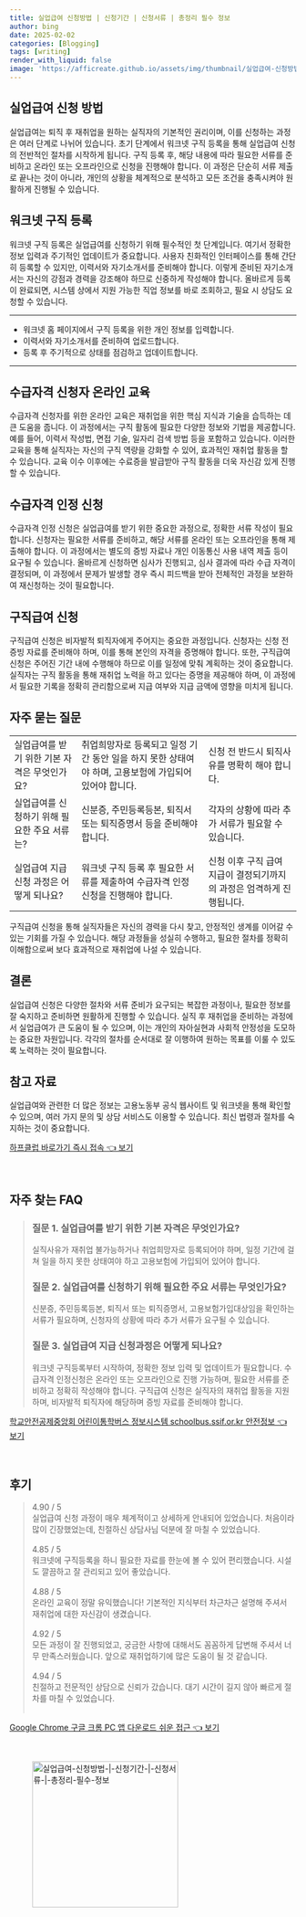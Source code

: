 ```yaml
---
title: 실업급여 신청방법 | 신청기간 | 신청서류 | 총정리 필수 정보
author: bing
date: 2025-02-02
categories: [Blogging]
tags: [writing]
render_with_liquid: false
image: 'https://afficreate.github.io/assets/img/thumbnail/실업급여-신청방법-|-신청기간-|-신청서류-|-총정리-필수-정보.webp'
---
```



<h2 id='실업급여_신청_방법'>실업급여 신청 방법</h2>

<p>실업급여는 퇴직 후 재취업을 원하는 실직자의 기본적인 권리이며, 이를 신청하는 과정은 여러 단계로 나뉘어 있습니다. 초기 단계에서 워크넷 구직 등록을 통해 실업급여 신청의 전반적인 절차를 시작하게 됩니다. 구직 등록 후, 해당 내용에 따라 필요한 서류를 준비하고 온라인 또는 오프라인으로 신청을 진행해야 합니다. 이 과정은 단순히 서류 제출로 끝나는 것이 아니라, 개인의 상황을 체계적으로 분석하고 모든 조건을 충족시켜야 원활하게 진행될 수 있습니다.</p>

<h2 id='워크넷_구직등록'>워크넷 구직 등록</h2>

<p>워크넷 구직 등록은 실업급여를 신청하기 위해 필수적인 첫 단계입니다. 여기서 정확한 정보 입력과 주기적인 업데이트가 중요합니다. 사용자 친화적인 인터페이스를 통해 간단히 등록할 수 있지만, 이력서와 자기소개서를 준비해야 합니다. 이렇게 준비된 자기소개서는 자신의 강점과 경력을 강조해야 하므로 신중하게 작성해야 합니다. 올바르게 등록이 완료되면, 시스템 상에서 지원 가능한 직업 정보를 바로 조회하고, 필요 시 상담도 요청할 수 있습니다.</p>

<hr />

<ul>
    <li>워크넷 홈 페이지에서 구직 등록을 위한 개인 정보를 입력합니다.</li>
    <li>이력서와 자기소개서를 준비하여 업로드합니다.</li>
    <li>등록 후 주기적으로 상태를 점검하고 업데이트합니다.</li>
</ul>

<hr />

<h2 id='수급자격_신청자_온라인_교육'>수급자격 신청자 온라인 교육</h2>

<p>수급자격 신청자를 위한 온라인 교육은 재취업을 위한 핵심 지식과 기술을 습득하는 데 큰 도움을 줍니다. 이 과정에서는 구직 활동에 필요한 다양한 정보와 기법을 제공합니다. 예를 들어, 이력서 작성법, 면접 기술, 일자리 검색 방법 등을 포함하고 있습니다. 이러한 교육을 통해 실직자는 자신의 구직 역량을 강화할 수 있어, 효과적인 재취업 활동을 할 수 있습니다. 교육 이수 이후에는 수료증을 발급받아 구직 활동을 더욱 자신감 있게 진행할 수 있습니다.</p>

<h2 id='수급자격_인정신청'>수급자격 인정 신청</h2>

<p>수급자격 인정 신청은 실업급여를 받기 위한 중요한 과정으로, 정확한 서류 작성이 필요합니다. 신청자는 필요한 서류를 준비하고, 해당 서류를 온라인 또는 오프라인을 통해 제출해야 합니다. 이 과정에서는 별도의 증빙 자료나 개인 이동통신 사용 내역 제출 등이 요구될 수 있습니다. 올바르게 신청하면 심사가 진행되고, 심사 결과에 따라 수급 자격이 결정되며, 이 과정에서 문제가 발생할 경우 즉시 피드백을 받아 전체적인 과정을 보완하여 재신청하는 것이 필요합니다.</p>

<h2 id='구직급여_신청'>구직급여 신청</h2>

<p>구직급여 신청은 비자발적 퇴직자에게 주어지는 중요한 과정입니다. 신청자는 신청 전 증빙 자료를 준비해야 하며, 이를 통해 본인의 자격을 증명해야 합니다. 또한, 구직급여 신청은 주어진 기간 내에 수행해야 하므로 이를 일정에 맞춰 계획하는 것이 중요합니다. 실직자는 구직 활동을 통해 재취업 노력을 하고 있다는 증명을 제공해야 하며, 이 과정에서 필요한 기록을 정확히 관리함으로써 지급 여부와 지급 금액에 영향을 미치게 됩니다.</p>

<h2 id='자주_묻는_질문'>자주 묻는 질문</h2>

<table>
    <tr>
        <td>실업급여를 받기 위한 기본 자격은 무엇인가요?</td>
        <td>취업희망자로 등록되고 일정 기간 동안 일을 하지 못한 상태여야 하며, 고용보험에 가입되어 있어야 합니다.</td>
        <td>신청 전 반드시 퇴직사유를 명확히 해야 합니다.</td>
    </tr>
    <tr>
        <td>실업급여를 신청하기 위해 필요한 주요 서류는?</td>
        <td>신분증, 주민등록등본, 퇴직서 또는 퇴직증명서 등을 준비해야 합니다.</td>
        <td>각자의 상황에 따라 추가 서류가 필요할 수 있습니다.</td>
    </tr>
    <tr>
        <td>실업급여 지급 신청 과정은 어떻게 되나요?</td>
        <td>워크넷 구직 등록 후 필요한 서류를 제출하여 수급자격 인정 신청을 진행해야 합니다.</td>
        <td>신청 이후 구직 급여 지급이 결정되기까지의 과정은 엄격하게 진행됩니다.</td>
    </tr>
</table>

<p>구직급여 신청을 통해 실직자들은 자신의 경력을 다시 찾고, 안정적인 생계를 이어갈 수 있는 기회를 가질 수 있습니다. 해당 과정들을 성실히 수행하고, 필요한 절차를 정확히 이해함으로써 보다 효과적으로 재취업에 나설 수 있습니다.</p>

<h2 id='결론'>결론</h2>

<p>실업급여 신청은 다양한 절차와 서류 준비가 요구되는 복잡한 과정이나, 필요한 정보를 잘 숙지하고 준비하면 원활하게 진행할 수 있습니다. 실직 후 재취업을 준비하는 과정에서 실업급여가 큰 도움이 될 수 있으며, 이는 개인의 자아실현과 사회적 안정성을 도모하는 중요한 자원입니다. 각각의 절차를 순서대로 잘 이행하여 원하는 목표를 이룰 수 있도록 노력하는 것이 필요합니다.</p>

<h2 id='참고자료'>참고 자료</h2>

<p>실업급여와 관련한 더 많은 정보는 고용노동부 공식 웹사이트 및 워크넷을 통해 확인할 수 있으며, 여러 가지 문의 및 상담 서비스도 이용할 수 있습니다. 최신 법령과 절차를 숙지하는 것이 중요합니다.</p>


<p><a class="click-button" title="하프클럽 바로가기 즉시 접속" href="https://afficreate.github.io/posts/%ED%95%98%ED%94%84%ED%81%B4%EB%9F%BD-%EB%B0%94%EB%A1%9C%EA%B0%80%EA%B8%B0-%EC%A6%89%EC%8B%9C-%EC%A0%91%EC%86%8D/" rel="dofollow">하프클럽 바로가기 즉시 접속 👈 보기</a></p><br>
<h2 id='자주_찾는_FAQ'>자주 찾는 FAQ</h2>
<div itemscope="" itemtype="https://schema.org/FAQPage">
<blockquote>
<div itemscope="" itemprop="mainEntity" itemtype="https://schema.org/Question">
<h3 itemprop="name">질문 1. 실업급여를 받기 위한 기본 자격은 무엇인가요?</h3>
<div itemscope="" itemprop="acceptedAnswer" itemtype="https://schema.org/Answer">
<span itemprop="text">
<p>실직사유가 재취업 불가능하거나 취업희망자로 등록되어야 하며, 일정 기간에 걸쳐 일을 하지 못한 상태여야 하고 고용보험에 가입되어 있어야 합니다.</p>
</span>
</div>
</div>
<div itemscope="" itemprop="mainEntity" itemtype="https://schema.org/Question">
<h3 itemprop="name">질문 2. 실업급여를 신청하기 위해 필요한 주요 서류는 무엇인가요?</h3>
<div itemscope="" itemprop="acceptedAnswer" itemtype="https://schema.org/Answer">
<span itemprop="text">
<p>신분증, 주민등록등본, 퇴직서 또는 퇴직증명서, 고용보험가입대상임을 확인하는 서류가 필요하며, 신청자의 상황에 따라 추가 서류가 요구될 수 있습니다.</p>
</span>
</div>
</div>
<div itemscope="" itemprop="mainEntity" itemtype="https://schema.org/Question">
<h3 itemprop="name">질문 3. 실업급여 지급 신청과정은 어떻게 되나요?</h3>
<div itemscope="" itemprop="acceptedAnswer" itemtype="https://schema.org/Answer">
<span itemprop="text">
<p>워크넷 구직등록부터 시작하여, 정확한 정보 입력 및 업데이트가 필요합니다. 수급자격 인정신청은 온라인 또는 오프라인으로 진행 가능하며, 필요한 서류를 준비하고 정확히 작성해야 합니다. 구직급여 신청은 실직자의 재취업 활동을 지원하며, 비자발적 퇴직자에 해당하며 증빙 자료를 준비해야 합니다.</p>
</span>
</div>
</div>
</blockquote>
</div>
<p><a class="click-button" title="학교안전공제중앙회 어린이통학버스 정보시스템 schoolbus.ssif.or.kr 안전정보" href="https://afficreate.github.io/posts/%ED%95%99%EA%B5%90%EC%95%88%EC%A0%84%EA%B3%B5%EC%A0%9C%EC%A4%91%EC%95%99%ED%9A%8C-%EC%96%B4%EB%A6%B0%EC%9D%B4%ED%86%B5%ED%95%99%EB%B2%84%EC%8A%A4-%EC%A0%95%EB%B3%B4%EC%8B%9C%EC%8A%A4%ED%85%9C-schoolbus.ssif.or.kr-%EC%95%88%EC%A0%84%EC%A0%95%EB%B3%B4/" rel="dofollow">학교안전공제중앙회 어린이통학버스 정보시스템 schoolbus.ssif.or.kr 안전정보 👈 보기</a></p><br>
<h2 id='후기'>후기</h2>
<div itemscope itemtype="https://schema.org/Product">
  <blockquote>
  <div itemprop="review" itemscope itemtype="https://schema.org/Review">
      <div itemprop="reviewRating" itemscope itemtype="https://schema.org/Rating"> <span itemprop="ratingValue">4.90</span> / <span itemprop="bestRating">5</span> </div>
      <span itemprop="reviewBody">실업급여 신청 과정이 매우 체계적이고 상세하게 안내되어 있었습니다. 처음이라 많이 긴장했었는데, 친절하신 상담사님 덕분에 잘 마칠 수 있었습니다.</span>
  </div>
  <br>
  <div itemprop="review" itemscope itemtype="https://schema.org/Review">
      <div itemprop="reviewRating" itemscope itemtype="https://schema.org/Rating"> <span itemprop="ratingValue">4.85</span> / <span itemprop="bestRating">5</span> </div>
      <span itemprop="reviewBody">워크넷에 구직등록을 하니 필요한 자료를 한눈에 볼 수 있어 편리했습니다. 시설도 깔끔하고 잘 관리되고 있어 좋았습니다.</span>
  </div>
  <br>
  <div itemprop="review" itemscope itemtype="https://schema.org/Review">
      <div itemprop="reviewRating" itemscope itemtype="https://schema.org/Rating"> <span itemprop="ratingValue">4.88</span> / <span itemprop="bestRating">5</span> </div>
      <span itemprop="reviewBody">온라인 교육이 정말 유익했습니다! 기본적인 지식부터 차근차근 설명해 주셔서 재취업에 대한 자신감이 생겼습니다.</span>
  </div>
  <br>
  <div itemprop="review" itemscope itemtype="https://schema.org/Review">
      <div itemprop="reviewRating" itemscope itemtype="https://schema.org/Rating"> <span itemprop="ratingValue">4.92</span> / <span itemprop="bestRating">5</span> </div>
      <span itemprop="reviewBody">모든 과정이 잘 진행되었고, 궁금한 사항에 대해서도 꼼꼼하게 답변해 주셔서 너무 만족스러웠습니다. 앞으로 재취업하기에 많은 도움이 될 것 같습니다.</span>
  </div>
  <br>
  <div itemprop="review" itemscope itemtype="https://schema.org/Review">
      <div itemprop="reviewRating" itemscope itemtype="https://schema.org/Rating"> <span itemprop="ratingValue">4.94</span> / <span itemprop="bestRating">5</span> </div>
      <span itemprop="reviewBody">친절하고 전문적인 상담으로 신뢰가 갔습니다. 대기 시간이 길지 않아 빠르게 절차를 마칠 수 있었습니다.</span>
  </div>
  <br>
  </blockquote>
</div>
<p><a class="click-button" title="Google Chrome 구글 크롬 PC 앱 다운로드 쉬운 접근" href="https://afficreate.github.io/posts/Google-Chrome-%EA%B5%AC%EA%B8%80-%ED%81%AC%EB%A1%AC-PC-%EC%95%B1-%EB%8B%A4%EC%9A%B4%EB%A1%9C%EB%93%9C-%EC%89%AC%EC%9A%B4-%EC%A0%91%EA%B7%BC/" rel="dofollow">Google Chrome 구글 크롬 PC 앱 다운로드 쉬운 접근 👈 보기</a></p><br>
<figure class="image"><img src="https://afficreate.github.io/assets/img/thumbnail/실업급여-신청방법-|-신청기간-|-신청서류-|-총정리-필수-정보.webp" alt="실업급여-신청방법-|-신청기간-|-신청서류-|-총정리-필수-정보" width="256" height="256"></figure>